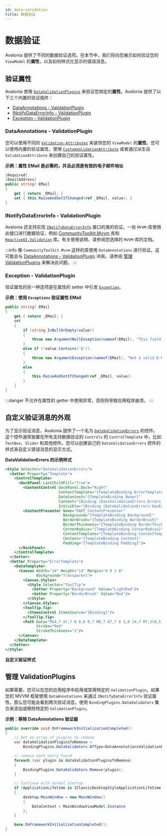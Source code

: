 ```yaml
---
id: data-validation
title: 数据验证
---
```


# 数据验证

Avalonia 提供了不同的数据验证选项。在本节中，我们将向您展示如何验证您的 `ViewModel` 的**属性**，以及如何样式化显示的错误消息。

## 验证属性

Avalonia 使用 [`DataValidationPlugins`](https://api-docs.avaloniaui.net/docs/T_Avalonia_Data_Core_Plugins_IDataValidationPlugin) 来验证您绑定的**属性**。Avalonia 提供了以下三个内置的验证插件：

* [DataAnnotations - ValidationPlugin](data-validation.md#dataannotations---validationplugin)
* [INotifyDataErrorInfo - ValidationPlugin](data-validation.md#inotifydataerrorinfo---validationplugin)
* [Exception - ValidationPlugin](data-validation.md#exception---validationplugin)

### DataAnnotations - ValidationPlugin

您可以使用不同的 [`Validation-Attributes`](https://learn.microsoft.com/en-us/dotnet/api/system.componentmodel.dataannotations.validationattribute) 来装饰您的 `ViewModel` 的**属性**。您可以使用内置的验证属性，使用 [`CustomValidationAttribute`](https://learn.microsoft.com/en-us/dotnet/api/system.componentmodel.dataannotations.customvalidationattribute) 或者通过派生自 `ValidationAttribute` 来创建自己的验证属性。

**示例：属性 EMail 是必需的，并且必须是有效的电子邮件地址**

```cs
[Required]
[EmailAddress]
public string? EMail
{
    get { return _EMail; }
    set { this.RaiseAndSetIfChanged(ref _EMail, value); }
}
```

### INotifyDataErrorInfo - ValidationPlugin

Avalonia 还支持实现 [`INotifyDataErrorInfo`](https://learn.microsoft.com/en-us/dotnet/api/system.componentmodel.inotifydataerrorinfo) 接口的类的验证。一些 `MVVM`-库使用此接口进行数据验证，例如 [CommunityToolkit.Mvvm](https://learn.microsoft.com/en-us/windows/communitytoolkit/mvvm/observablevalidator) 库和 [`ReactiveUI.Validation`](https://github.com/reactiveui/ReactiveUI.Validation#inotifydataerrorinfo-support) 库。有关使用说明，请参阅您选择的 `MVVM`-库的文档。

:::info
像 `CommunityToolkit.Mvvm` 这样的库使用 `DataAnnotations` 进行验证。这可能会与 [DataAnnotations - ValidationPlugin](data-validation.md#dataannotations---validationplugin) 冲突。请参阅 [管理 ValidationPlugins](data-validation.md#manage-validationplugins) 来解决此问题。
:::

### Exception - ValidationPlugin

验证属性的另一种选项是在属性的 setter 中引发 [`Exception`](https://learn.microsoft.com/en-us/dotnet/csharp/fundamentals/exceptions/creating-and-throwing-exceptions)。

**示例：使用 `Exceptions` 验证属性 EMail**

```cs
public string? EMail
{
    get { return _EMail; }
    set 
    {
        if (string.IsNullOrEmpty(value))
        {
            throw new ArgumentNullException(nameof(EMail), "This field is required");
        }
        else if (!value.Contains('@'))
        {
            throw new ArgumentException(nameof(EMail), "Not a valid E-Mail-Address");
        }
        else
        { 
            this.RaiseAndSetIfChanged(ref _EMail, value); 
        } 
    }
}
```

:::danger
不允许在属性的 getter 中使用异常，否则将导致应用程序崩溃。
:::

## 自定义验证消息的外观

为了显示验证消息，Avalonia 提供了一个名为 [`DataValidationErrors`](http://reference.avaloniaui.net/api/Avalonia.Controls/DataValidationErrors/) 的控件。这个控件通常放置在所有支持数据验证的 `Controls` 的 `ControlTemplate` 中，比如 `TextBox`、`Slider` 和其他控件。您可以创建自己的 `DataValidationErrors` 控件的样式来自定义错误消息的显示方式。

**DataValidationErrors 的示例样式**

```xml
<Style Selector="DataValidationErrors">
  <Setter Property="Template">
    <ControlTemplate>
      <DockPanel LastChildFill="True">
        <ContentControl DockPanel.Dock="Right"
                        ContentTemplate="{TemplateBinding ErrorTemplate}"
                        DataContext="{TemplateBinding Owner}"
                        Content="{Binding (DataValidationErrors.Errors)}"
                        IsVisible="{Binding (DataValidationErrors.HasErrors)}"/>
        <ContentPresenter Name="PART_ContentPresenter"
                          Background="{TemplateBinding Background}"
                          BorderBrush="{TemplateBinding BorderBrush}"
                          BorderThickness="{TemplateBinding BorderThickness}"
                          CornerRadius="{TemplateBinding CornerRadius}"
                          ContentTemplate="{TemplateBinding ContentTemplate}"
                          Content="{TemplateBinding Content}"
                          Padding="{TemplateBinding Padding}"/>
      </DockPanel>
    </ControlTemplate>
  </Setter>
  <Setter Property="ErrorTemplate">
    <DataTemplate>
      <Canvas Width="14" Height="14" Margin="4 0 1 0" 
              Background="Transparent">
        <Canvas.Styles>
          <Style Selector="ToolTip">
            <Setter Property="Background" Value="LightRed"/>
            <Setter Property="BorderBrush" Value="Red"/>
          </Style>
        </Canvas.Styles>
        <ToolTip.Tip>
          <ItemsControl ItemsSource="{Binding}"/>
        </ToolTip.Tip>
        <Path Data="M14,7 A7,7 0 0,0 0,7 M0,7 A7,7 0 1,0 14,7 M7,3l0,5 M7,9l0,2" 
              Stroke="Red" 
              StrokeThickness="2"/>
      </Canvas>
    </DataTemplate>
  </Setter>
</Style>
```

<!-- ![custom validation style](broken-reference) -->

**自定义验证样式**

## 管理 ValidationPlugins

如果需要，您可以在您的应用程序中启用或禁用特定的 `ValidationPlugin`。如果您的 MVVM 框架使用 `DataAnnotations` 来通过 `INotifyDataErrorInfo` 验证属性，那么您可能会看到两次验证消息。使用 `BindingPlugins.DataValidators` 集合来添加或移除特定的 `ValidationPlugin`。

**示例：移除 DataAnnotations 验证器**

```cs
public override void OnFrameworkInitializationCompleted()
{
    // Get an array of plugins to remove
    var dataValidationPluginsToRemove =
        BindingPlugins.DataValidators.OfType<DataAnnotationsValidationPlugin>().ToArray();

    // remove each entry found
    foreach (var plugin in dataValidationPluginsToRemove)
    {
        BindingPlugins.DataValidators.Remove(plugin);
    }

    // Continue with normal startup
    if (ApplicationLifetime is IClassicDesktopStyleApplicationLifetime desktop)
    {
        desktop.MainWindow = new MainWindow()
        {
            DataContext = MainWindowViewModel.Instance
        };
    }

    base.OnFrameworkInitializationCompleted();
}
```

